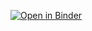 [![Open in Binder](https://mybinder.org/badge_logo.svg)](https://mybinder.org/v2/gh/abhishek1tewari/emi-calculator/HEAD?urlpath=voila/render/emi_calculator.ipynb)
